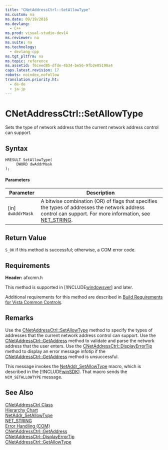 ```yaml
---
title: "CNetAddressCtrl::SetAllowType"
ms.custom: na
ms.date: 09/19/2016
ms.devlang: 
  - C++
ms.prod: visual-studio-dev14
ms.reviewer: na
ms.suite: na
ms.technology: 
  - devlang-cpp
ms.tgt_pltfrm: na
ms.topic: reference
ms.assetid: f6ceed85-dfde-4b34-be56-9fb3e05198a4
caps.latest.revision: 17
robots: noindex,nofollow
translation.priority.ht: 
  - de-de
  - ja-jp
---
```

# CNetAddressCtrl::SetAllowType
Sets the type of network address that the current network address control can support.  
  
## Syntax  
  
```  
HRESULT SetAllowType(  
     DWORD dwAddrMask  
);  
```  
  
#### Parameters  
  
|Parameter|Description|  
|---------------|-----------------|  
|[in] `dwAddrMask`|A bitwise combination (OR) of flags that specifies the types of addresses the network address control can support. For more information, see [NET_STRING](http://msdn.microsoft.com/library/windows/desktop/bb762586).|  
  
## Return Value  
 `S_OK` if this method is successful; otherwise, a COM error code.  
  
## Requirements  
 **Header:** afxcmn.h  
  
 This method is supported in [!INCLUDE[windowsver](../vs140/includes/windowsver_md.md)] and later.  
  
 Additional requirements for this method are described in [Build Requirements for Vista Common Controls](../vs140/Build-Requirements-for-Windows-Vista-Common-Controls.md).  
  
## Remarks  
 Use the [CNetAddressCtrl::SetAllowType](../vs140/CNetAddressCtrl--SetAllowType.md) method to specify the types of addresses that the current network address control can support. Use the [CNetAddressCtrl::GetAddress](../vs140/CNetAddressCtrl--GetAddress.md) method to validate and parse the network address that the user enters. Use the [CNetAddressCtrl::DisplayErrorTip](../vs140/CNetAddressCtrl--DisplayErrorTip.md) method to display an error message infotip if the [CNetAddressCtrl::GetAddress](../vs140/CNetAddressCtrl--GetAddress.md) method is unsuccessful.  
  
 This message invokes the [NetAddr_SetAllowType](http://msdn.microsoft.com/library/windows/desktop/bb774320) macro, which is described in the [!INCLUDE[winSDK](../vs140/includes/winSDK_md.md)]. That macro sends the `NCM_SETALLOWTYPE` message.  
  
## See Also  
 [CNetAddressCtrl Class](../vs140/CNetAddressCtrl-Class.md)   
 [Hierarchy Chart](../vs140/Hierarchy-Chart.md)   
 [NetAddr_SetAllowType](http://msdn.microsoft.com/library/windows/desktop/bb774320)   
 [NET_STRING](http://msdn.microsoft.com/library/windows/desktop/bb762586)   
 [Error Handling (COM)](http://msdn.microsoft.com/library/windows/desktop/ms679692)   
 [CNetAddressCtrl::GetAddress](../vs140/CNetAddressCtrl--GetAddress.md)   
 [CNetAddressCtrl::DisplayErrorTip](../vs140/CNetAddressCtrl--DisplayErrorTip.md)   
 [CNetAddressCtrl::GetAllowType](../vs140/CNetAddressCtrl--GetAllowType.md)
